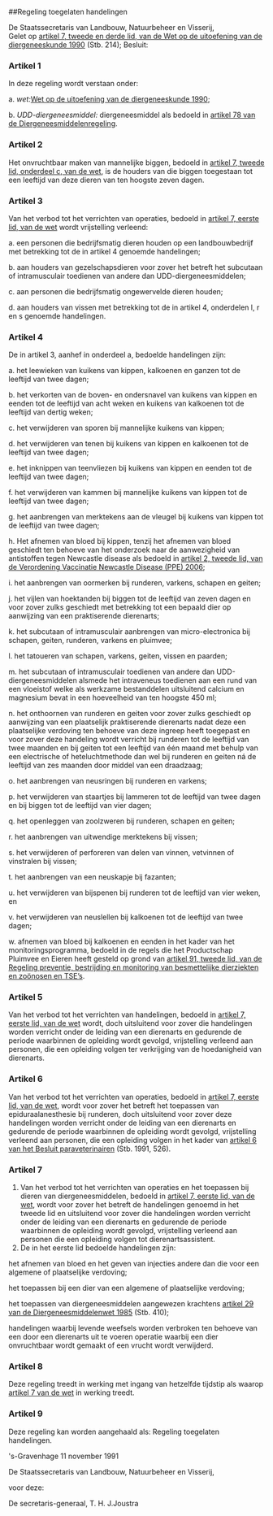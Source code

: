 <meta http-equiv='Content-Type' content='text/html; charset=utf-8' />

##Regeling toegelaten handelingen

De Staatssecretaris van Landbouw, Natuurbeheer en Visserij,  
Gelet op [artikel 7, tweede en derde lid, van de Wet op de uitoefening van de diergeneeskunde 1990](../../../../../wet/wet/op/de/uitoefening/van/de/diergeneeskunde/1990/BWBR0004730/README.md) (Stb. 214);
Besluit:    

### Artikel  1  

In deze regeling wordt verstaan onder: 

a. *wet:*[Wet op de uitoefening van de diergeneeskunde 1990](../../../../../wet/wet/op/de/uitoefening/van/de/diergeneeskunde/1990/BWBR0004730/README.md);  

b. *UDD-diergeneesmiddel:* diergeneesmiddel als bedoeld in [artikel 78 van de Diergeneesmiddelenregeling](../../../../../ministeriele-regeling/diergeneesmiddelenregeling/BWBR0019277/README.md).    

### Artikel  2  

Het onvruchtbaar maken van mannelijke biggen, bedoeld in [artikel 7, tweede lid, onderdeel c, van de wet](../../../../../wet/wet/op/de/uitoefening/van/de/diergeneeskunde/1990/BWBR0004730/README.md), is de houders van die biggen toegestaan tot een leeftijd van deze dieren van ten hoogste zeven dagen.  

### Artikel  3  

Van het verbod tot het verrichten van operaties, bedoeld in [artikel 7, eerste lid, van de wet](../../../../../wet/wet/op/de/uitoefening/van/de/diergeneeskunde/1990/BWBR0004730/README.md) wordt vrijstelling verleend: 

a. een personen die bedrijfsmatig dieren houden op een landbouwbedrijf met betrekking tot de in artikel 4 genoemde handelingen;  

b. aan houders van gezelschapsdieren voor zover het betreft het subcutaan of intramusculair toedienen van andere dan UDD-diergeneesmiddelen;  

c. aan personen die bedrijfsmatig ongewervelde dieren houden;  

d. aan houders van vissen met betrekking tot de in artikel 4, onderdelen l, r en s genoemde handelingen.    

### Artikel  4  

De in artikel 3, aanhef in onderdeel a, bedoelde handelingen zijn: 

a. het leewieken van kuikens van kippen, kalkoenen en ganzen tot de leeftijd van twee dagen;  

b. het verkorten van de boven- en ondersnavel van kuikens van kippen en eenden tot de leeftijd van acht weken en kuikens van kalkoenen tot de leeftijd van dertig weken;  

c. het verwijderen van sporen bij mannelijke kuikens van kippen;  

d. het verwijderen van tenen bij kuikens van kippen en kalkoenen tot de leeftijd van twee dagen;  

e. het inknippen van teenvliezen bij kuikens van kippen en eenden tot de leeftijd van twee dagen;  

f. het verwijderen van kammen bij mannelijke kuikens van kippen tot de leeftijd van twee dagen;  

g. het aanbrengen van merktekens aan de vleugel bij kuikens van kippen tot de leeftijd van twee dagen;  

h. Het afnemen van bloed bij kippen, tenzij het afnemen van bloed geschiedt ten behoeve van het onderzoek naar de aanwezigheid van antistoffen tegen Newcastle disease als bedoeld in [artikel 2, tweede lid, van de Verordening Vaccinatie Newcastle Disease (PPE) 2006](../../../../../pbo/verordening/vaccinatie/newcastle/disease/(ppe)/2006/BWBR0019971/README.md);  

i. het aanbrengen van oormerken bij runderen, varkens, schapen en geiten;  

j. het vijlen van hoektanden bij biggen tot de leeftijd van zeven dagen en voor zover zulks geschiedt met betrekking tot een bepaald dier op aanwijzing van een praktiserende dierenarts;  

k. het subcutaan of intramusculair aanbrengen van micro-electronica bij schapen, geiten, runderen, varkens en pluimvee;  

l. het tatoueren van schapen, varkens, geiten, vissen en paarden;  

m. het subcutaan of intramusculair toedienen van andere dan UDD-diergeneesmiddelen alsmede het intraveneus toedienen aan een rund van een vloeistof welke als werkzame bestanddelen uitsluitend calcium en magnesium bevat in een hoeveelheid van ten hoogste 450 ml;  

n. het onthoornen van runderen en geiten voor zover zulks geschiedt op aanwijzing van een plaatselijk praktiserende dierenarts nadat deze een plaatselijke verdoving ten behoeve van deze ingreep heeft toegepast en voor zover deze handeling wordt verricht bij runderen tot de leeftijd van twee maanden en bij geiten tot een leeftijd van één maand met behulp van een electrische of heteluchtmethode dan wel bij runderen en geiten ná de leeftijd van zes maanden door middel van een draadzaag;  

o. het aanbrengen van neusringen bij runderen en varkens;  

p. het verwijderen van staartjes bij lammeren tot de leeftijd van twee dagen en bij biggen tot de leeftijd van vier dagen;  

q. het openleggen van zoolzweren bij runderen, schapen en geiten;  

r. het aanbrengen van uitwendige merktekens bij vissen;  

s. het verwijderen of perforeren van delen van vinnen, vetvinnen of vinstralen bij vissen;  

t. het aanbrengen van een neuskapje bij fazanten;  

u. het verwijderen van bijspenen bij runderen tot de leeftijd van vier weken, en  

v. het verwijderen van neuslellen bij kalkoenen tot de leeftijd van twee dagen;  

w. afnemen van bloed bij kalkoenen en eenden in het kader van het monitoringsprogramma, bedoeld in de regels die het Productschap Pluimvee en Eieren heeft gesteld op grond van [artikel 91, tweede lid, van de Regeling preventie, bestrijding en monitoring van besmettelijke dierziekten en zoönosen en TSE’s](../../../../../ministeriele-regeling/regeling/preventie/bestrijding/en/monitoring/van/besmettelijke/dierziekten/etc/BWBR0018397/README.md).    

### Artikel  5  

Van het verbod tot het verrichten van handelingen, bedoeld in [artikel 7, eerste lid, van de wet](../../../../../wet/wet/op/de/uitoefening/van/de/diergeneeskunde/1990/BWBR0004730/README.md) wordt, doch uitsluitend voor zover die handelingen worden verricht onder de leiding van een dierenarts en gedurende de periode waarbinnen de opleiding wordt gevolgd, vrijstelling verleend aan personen, die een opleiding volgen ter verkrijging van de hoedanigheid van dierenarts.  

### Artikel  6  

Van het verbod tot het verrichten van operaties, bedoeld in [artikel 7, eerste lid, van de wet](../../../../../wet/wet/op/de/uitoefening/van/de/diergeneeskunde/1990/BWBR0004730/README.md), wordt voor zover het betreft het toepassen van epiduraalanesthesie bij runderen, doch uitsluitend voor zover deze handelingen worden verricht onder de leiding van een dierenarts en gedurende de periode waarbinnen de opleiding wordt gevolgd, vrijstelling verleend aan personen, die een opleiding volgen in het kader van [artikel 6 van het Besluit paraveterinairen](../../../../../AMvB/besluit/paraveterinairen/BWBR0005210/README.md) (Stb. 1991, 526).  

### Artikel  7  

1.  Van het verbod tot het verrichten van operaties en het toepassen bij dieren van diergeneesmiddelen, bedoeld in [artikel 7, eerste lid, van de wet](../../../../../wet/wet/op/de/uitoefening/van/de/diergeneeskunde/1990/BWBR0004730/README.md), wordt voor zover het betreft de handelingen genoemd in het tweede lid en uitsluitend voor zover die handelingen worden verricht onder de leiding van een dierenarts en gedurende de periode waarbinnen de opleiding wordt gevolgd, vrijstelling verleend aan personen die een opleiding volgen tot dierenartsassistent.   
2.  De in het eerste lid bedoelde handelingen zijn: 

het afnemen van bloed en het geven van injecties andere dan die voor een algemene of plaatselijke verdoving;  

het toepassen bij een dier van een algemene of plaatselijke verdoving;  

het toepassen van diergeneesmiddelen aangewezen krachtens [artikel 29 van de Diergeneesmiddelenwet 1985](../../../../../wet/diergeneesmiddelenwet/BWBR0003818/README.md) (Stb. 410);  

handelingen waarbij levende weefsels worden verbroken ten behoeve van een door een dierenarts uit te voeren operatie waarbij een dier onvruchtbaar wordt gemaakt of een vrucht wordt verwijderd.     

### Artikel  8  

Deze regeling treedt in werking met ingang van hetzelfde tijdstip als waarop [artikel 7 van de wet](../../../../../wet/wet/op/de/uitoefening/van/de/diergeneeskunde/1990/BWBR0004730/README.md) in werking treedt.  

### Artikel  9  

Deze regeling kan worden aangehaald als: Regeling toegelaten handelingen.  

's-Gravenhage 
11 november 1991    

De 
Staatssecretaris van Landbouw, Natuurbeheer en Visserij, 

voor deze: 

De 
secretaris-generaal, 
T. H. J.Joustra    
